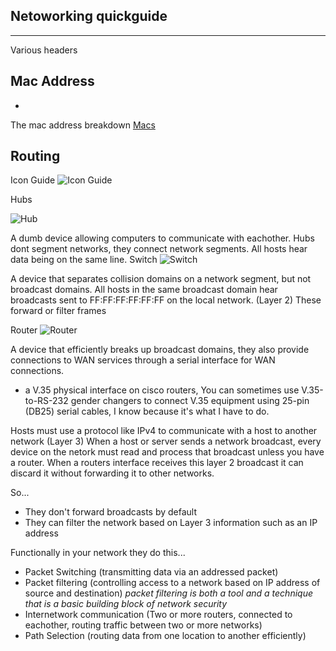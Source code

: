 
## Netoworking quickguide
---

Various headers

## Mac Address
-
The mac address breakdown
[Macs](https://en.wikipedia.org/wiki/MAC_address#/media/File:MAC-48_Address.svg)

Routing
-

Icon Guide
![Icon Guide](http://www.conceptdraw.com/How-To-Guide/picture/Cisco-switches-and-hubs-Design-elements.png)

Hubs

![Hub](https://conceptdraw.com/a1789c3/p47/preview/640/pict--small-hub-logical-symbols---vector-stencils-library.png--diagram-flowchart-example.png)

A dumb device allowing computers to communicate with eachother.  Hubs dont segment networks, they connect network segments. All hosts hear data being on the same line. 
Switch
![Switch](https://conceptdraw.com/a1780c3/p4/preview/640/pict--workgroup-switch-cisco-switches-and-hubs---vector-stencils-library.png--diagram-flowchart-example.png)

A device that separates collision domains on a network segment, but not broadcast domains. All hosts in the same broadcast domain hear broadcasts sent to FF:FF:FF:FF:FF:FF on the local network. (Layer 2) These forward or filter frames

Router
![Router](https://conceptdraw.com/a1778c3/p1/preview/640/pict--router-cisco-routers---vector-stencils-library.png--diagram-flowchart-example.png)

A device that efficiently breaks up broadcast domains, they also provide connections to WAN services through a serial interface for WAN connections.
* a V.35 physical interface on cisco routers, You can sometimes use V.35-to-RS-232 gender changers to connect V.35 equipment using 25-pin (DB25) serial cables, I know because it's what I have to do.

Hosts must use a protocol like IPv4 to communicate with a host to another network (Layer 3) When a host or server sends a network broadcast, every device on the netork must read and process that broadcast unless you have a router. When a routers interface receives this layer 2 broadcast it can discard it without forwarding it to other networks.

So...
* They don't forward broadcasts by default
* They can filter the network based on Layer 3 information such as an IP address

Functionally in your network they do this...
* Packet Switching (transmitting data via an addressed packet)
* Packet filtering (controlling access to a network based on IP address of source and destination) *packet filtering is both a tool and a technique that is a basic building block of network security*
* Internetwork communication (Two or more routers, connected to eachother, routing traffic between two or more networks)
* Path Selection (routing data from one location to another efficiently)


